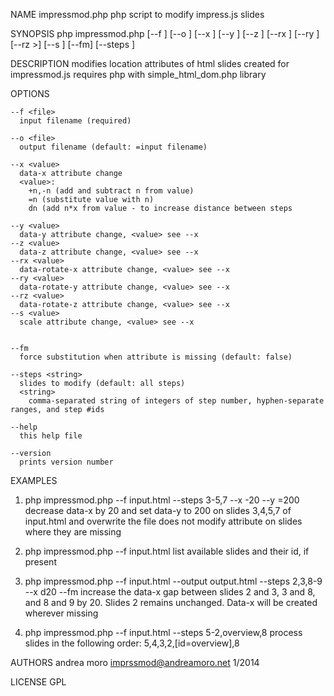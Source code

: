 NAME 
	impressmod.php php script to modify impress.js slides

SYNOPSIS
    php impressmod.php 	[--f <file>] [--o <file>] [--x <value>] [--y <value>] [--z <value>]
    					[--rx <value>] [--ry <value>] [--rz <value>>] [--s <value>] [--fm]
    					[--steps <string>]

DESCRIPTION
	modifies location attributes of html slides created for impressmod.js
	requires php with simple_html_dom.php library

OPTIONS

	--f <file>
	  input filename (required)
	  
	--o <file>  
	  output filename (default: =input filename)
 
	--x <value>
	  data-x attribute change
	  <value>:
	    +n,-n (add and subtract n from value)
	    =n (substitute value with n)
	    dn (add n*x from value - to increase distance between steps

	--y <value>
	  data-y attribute change, <value> see --x
	--z <value>
	  data-z attribute change, <value> see --x
	--rx <value>
	  data-rotate-x attribute change, <value> see --x
	--ry <value>
	  data-rotate-y attribute change, <value> see --x
	--rz <value>
	  data-rotate-z attribute change, <value> see --x
	--s <value>
	  scale attribute change, <value> see --x
 

	--fm
	  force substitution when attribute is missing (default: false)
    
    --steps <string> 
      slides to modify (default: all steps)
	  <string>
	  	comma-separated string of integers of step number, hyphen-separate ranges, and step #ids
	  	
	--help 
	  this help file
	  
	--version
	  prints version number
	  
EXAMPLES

1) php impressmod.php --f input.html --steps 3-5,7 --x -20 --y =200
	decrease data-x by 20 and set data-y to 200 on slides 3,4,5,7 of input.html and overwrite the file
	does not modify attribute on slides where  they are missing

2) php impressmod.php --f input.html
	list available slides and their id, if present

3) php impressmod.php --f input.html --output output.html --steps 2,3,8-9 --x d20 --fm
	increase the data-x gap between slides 2 and 3, 3 and 8, and 8 and 9 by 20. 
	Slides 2 remains unchanged. Data-x will be created wherever missing

4) php impressmod.php --f input.html --steps 5-2,overview,8
	process slides in the following order: 5,4,3,2,[id=overview],8
	
AUTHORS
	andrea moro imprssmod@andreamoro.net 1/2014
	
LICENSE
	GPL

  
  
